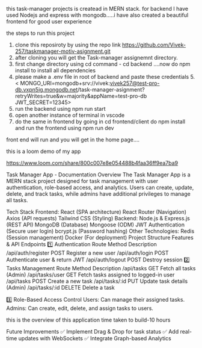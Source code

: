 this task-manager projects is createad in MERN stack.
for backend I have used Nodejs and express with mongodb.....i have also created a 
beautiful frontend for good user experience

the steps to run this project 
1. clone this reposiroty by using the repo link https://github.com/Vivek-257/taskmanager-motiv-asignment.git
2. after cloning you will get the Task-manager assignemnt directory.
3. first change directory using cd command - cd backend ....now do npm install to install all dependencies
4. please make a .env file in root of backend and paste these credentials
5.< MONGO_URI=mongodb+srv://vivek:vivek257@test-pro-db.vxpn5ig.mongodb.net/task-manager-asignment?retryWrites=true&w=majority&appName=test-pro-db
JWT_SECRET=12345>
6. run the backend using npm run start
7. open another instance of terminal in vscode
8. do the same in frontend by going in cd frontend/client   do npm install and run the frontend using npm run dev

front end will run and you will get in the home page....


this is a loom demo of my app

https://www.loom.com/share/800c007e8e054488b4faa36ff9ea7ba9


Task Manager App - Documentation
Overview
The Task Manager App is a MERN stack project designed for task management with user authentication, role-based access, and analytics. Users can create, update, delete, and track tasks, while admins have additional privileges to manage all tasks.

Tech Stack
Frontend:
React (SPA architecture)
React Router (Navigation)
Axios (API requests)
Tailwind CSS (Styling)
Backend:
Node.js & Express.js (REST API)
MongoDB (Database)
Mongoose (ODM)
JWT Authentication (Secure user login)
bcrypt.js (Password hashing)
Other Technologies:
Redis (Session management)
Docker (For deployment)
Project Structure
Features & API Endpoints
1️⃣ Authentication
Route	Method	Description
/api/auth/register	POST	Register a new user
/api/auth/login	POST	Authenticate user & return JWT
/api/auth/logout	POST	Destroy session
2️⃣ Tasks Management
Route	Method	Description
/api/tasks	GET	Fetch all tasks (Admin)
/api/tasks/user	GET	Fetch tasks assigned to logged-in user
/api/tasks	POST	Create a new task
/api/tasks/:id	PUT	Update task details (Admin)
/api/tasks/:id	DELETE	Delete a task


3️⃣ Role-Based Access Control
Users: Can manage their assigned tasks.
Admins: Can create, edit, delete, and assign tasks to users.

this is the overview of this application
time taken to build-10 hours

Future Improvements
✅ Implement Drag & Drop for task status
✅ Add real-time updates with WebSockets
✅ Integrate Graph-based Analytics
